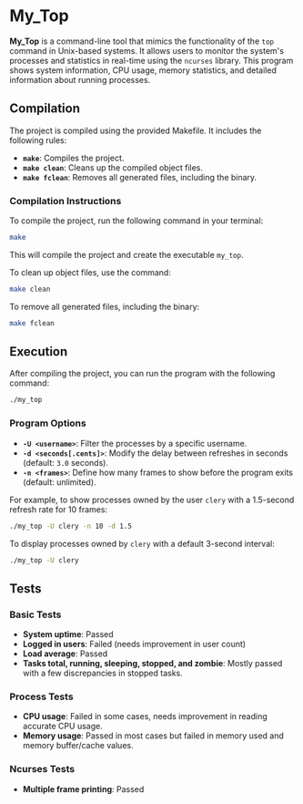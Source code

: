 
# My_Top

**My_Top** is a command-line tool that mimics the functionality of the `top` command in Unix-based systems. It allows users to monitor the system's processes and statistics in real-time using the `ncurses` library. This program shows system information, CPU usage, memory statistics, and detailed information about running processes.

## Compilation

The project is compiled using the provided Makefile. It includes the following rules:

- **`make`**: Compiles the project.
- **`make clean`**: Cleans up the compiled object files.
- **`make fclean`**: Removes all generated files, including the binary.

### Compilation Instructions

To compile the project, run the following command in your terminal:

```bash
make
```

This will compile the project and create the executable `my_top`.

To clean up object files, use the command:

```bash
make clean
```

To remove all generated files, including the binary:

```bash
make fclean
```

## Execution

After compiling the project, you can run the program with the following command:

```bash
./my_top
```

### Program Options

- **`-U <username>`**: Filter the processes by a specific username.
- **`-d <seconds[.cents]>`**: Modify the delay between refreshes in seconds (default: `3.0` seconds).
- **`-n <frames>`**: Define how many frames to show before the program exits (default: unlimited).

For example, to show processes owned by the user `clery` with a 1.5-second refresh rate for 10 frames:

```bash
./my_top -U clery -n 10 -d 1.5
```

To display processes owned by `clery` with a default 3-second interval:

```bash
./my_top -U clery
```

## Tests

### Basic Tests
- **System uptime**: Passed
- **Logged in users**: Failed (needs improvement in user count)
- **Load average**: Passed
- **Tasks total, running, sleeping, stopped, and zombie**: Mostly passed with a few discrepancies in stopped tasks.

### Process Tests
- **CPU usage**: Failed in some cases, needs improvement in reading accurate CPU usage.
- **Memory usage**: Passed in most cases but failed in memory used and memory buffer/cache values.

### Ncurses Tests
- **Multiple frame printing**: Passed
